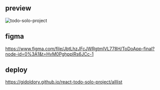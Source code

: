 ## preview

![todo-solo-project](https://user-images.githubusercontent.com/111366402/207260152-17e5c377-aeed-4fee-9e6c-9b26bfd2336a.gif)

## figma

https://www.figma.com/file/JbtLhzJFcJWRgtmIVL778H/ToDoApp-final?node-id=0%3A1&t=HvM0PghpplRs6JCc-1

## deploy

https://gidoldory.github.io/react-todo-solo-project/alllist
